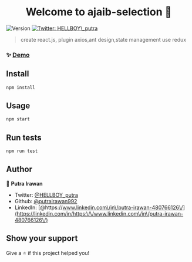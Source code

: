 <h1 align="center">Welcome to ajaib-selection 👋</h1>
<p>
  <img alt="Version" src="https://img.shields.io/badge/version-0.1.0-blue.svg?cacheSeconds=2592000" />
  <a href="https://twitter.com/HELLBOY\_putra" target="_blank">
    <img alt="Twitter: HELLBOY\_putra" src="https://img.shields.io/twitter/follow/HELLBOY\_putra.svg?style=social" />
  </a>
</p>

> create react.js, plugin axios,ant design,state management use redux

### ✨ [Demo](https://main--putra-ajaib-test.netlify.app/)

## Install

```sh
npm install
```

## Usage

```sh
npm start
```

## Run tests

```sh
npm run test
```

## Author

👤 **Putra Irawan**

* Twitter: [@HELLBOY\_putra](https://twitter.com/HELLBOY\_putra)
* Github: [@putrairawan992](https://github.com/putrairawan992)
* LinkedIn: [@https:\/\/www.linkedin.com\/in\/putra-irawan-480766126\/](https://linkedin.com/in/https:\/\/www.linkedin.com\/in\/putra-irawan-480766126\/)

## Show your support

Give a ⭐️ if this project helped you!
